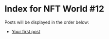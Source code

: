 # Index for NFT World #12
Posts will be displayed in the order below:

- [Your first post](./001-first.md)

